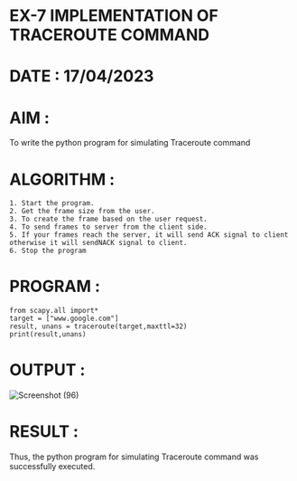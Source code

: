 # EX-7 IMPLEMENTATION OF TRACEROUTE COMMAND

# DATE : 17/04/2023

# AIM :
To write the python program for simulating Traceroute command


# ALGORITHM :
```
1. Start the program.
2. Get the frame size from the user.
3. To create the frame based on the user request.
4. To send frames to server from the client side.
5. If your frames reach the server, it will send ACK signal to client
otherwise it will sendNACK signal to client.
6. Stop the program
```
# PROGRAM :
```
from scapy.all import*
target = ["www.google.com"]
result, unans = traceroute(target,maxttl=32)
print(result,unans)
```

# OUTPUT :
![Screenshot (96)](https://github.com/ArpanBardhan/EX-7/assets/119405037/90a9692f-5d5d-4565-adf2-145cbdd44047)


# RESULT :
Thus, the python program for simulating Traceroute command was successfully executed.
